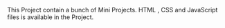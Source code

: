 This Project contain a bunch of Mini Projects.
HTML , CSS and JavaScript files is available in the Project.
